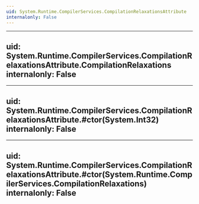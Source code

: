 ```yaml
---
uid: System.Runtime.CompilerServices.CompilationRelaxationsAttribute
internalonly: False
---
```


---
uid: System.Runtime.CompilerServices.CompilationRelaxationsAttribute.CompilationRelaxations
internalonly: False
---

---
uid: System.Runtime.CompilerServices.CompilationRelaxationsAttribute.#ctor(System.Int32)
internalonly: False
---

---
uid: System.Runtime.CompilerServices.CompilationRelaxationsAttribute.#ctor(System.Runtime.CompilerServices.CompilationRelaxations)
internalonly: False
---
